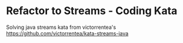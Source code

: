 
# Refactor to Streams - Coding Kata
Solving java streams kata from victorrentea's https://github.com/victorrentea/kata-streams-java

